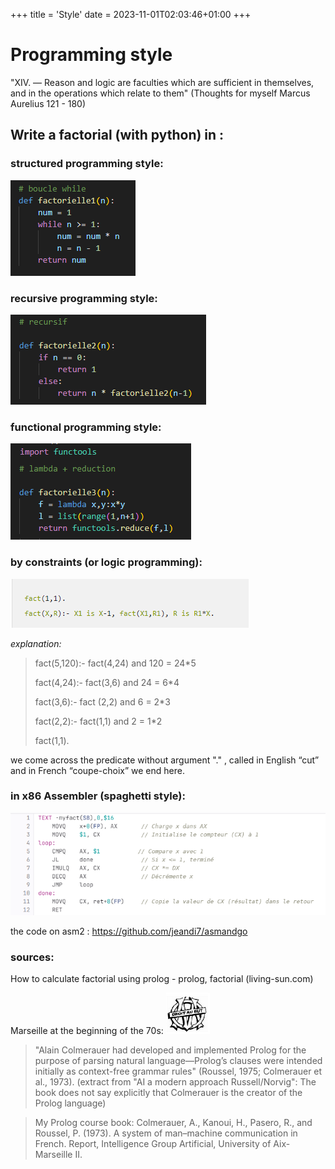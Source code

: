 +++
title = 'Style'
date = 2023-11-01T02:03:46+01:00
+++

# Programming style

"XIV. — Reason and logic are faculties which are sufficient in themselves, and in the operations which relate to them" (Thoughts for myself Marcus Aurelius 121 - 180)


## Write a factorial (with python) in :

### structured programming style:

![image info](structured.png)

### recursive programming style:

![image info](recursive.png)

### functional programming style:

![image info](lambda.png)

### by constraints (or logic programming):

![image info](prolog.png)

*explanation:*

>fact(5,120):- fact(4,24) and 120 = 24*5
>
>fact(4,24):- fact(3,6) and 24 = 6*4
>
>fact(3,6):- fact (2,2) and 6 = 2*3
>
>fact(2,2):- fact(1,1) and 2 = 1*2
>
>fact(1,1).

we come across the predicate without argument "." , called in English “cut” and in French “coupe-choix” we end here.

### in x86 Assembler (spaghetti style):

![image info](asm8088.png)

the code on asm2 : https://github.com/jeandi7/asmandgo


###  sources:

How to calculate factorial using prolog - prolog, factorial (living-sun.com)

Marseille at the beginning of the 70s: ![image info](om.png)

>"Alain Colmerauer had developed and implemented Prolog for the
>purpose of parsing natural language—Prolog’s clauses were intended initially as context-free
>grammar rules" (Roussel, 1975; Colmerauer et al., 1973). (extract from "AI a modern approach Russell/Norvig": 
>The book does not say explicitly that Colmerauer is the creator of the Prolog language)

>My Prolog course book: Colmerauer, A., Kanoui, H., Pasero, R., and Roussel, P. (1973). A system of
>man–machine communication in French. Report, Intelligence Group
>Artificial, University of Aix-Marseille II.



